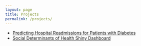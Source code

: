```yaml
---
layout: page
title: Projects
permalink: /projects/
---
```


* [Predicting Hospital Readmissions for Patients with Diabetes](https://github.com/davisthrailkill/diabetes_readmissions)
* [Social Determinants of Health Shiny Dashboard](https://davisthrailkill.shinyapps.io/social_determinants_app/)
